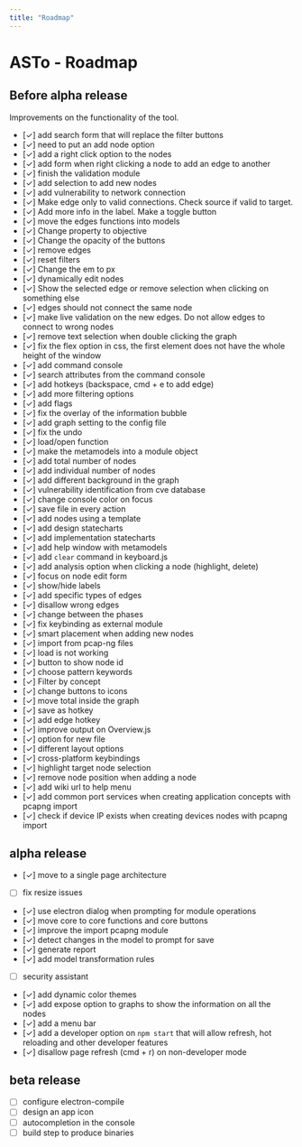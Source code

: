 ```yaml
---
title: "Roadmap"
---
```

# ASTo - Roadmap

## Before alpha release

Improvements on the functionality of the tool.

- [✓] add search form that will replace the filter buttons
- [✓] need to put an add node option
- [✓] add a right click option to the nodes
- [✓] add form when right clicking a node to add an edge to another
- [✓] finish the validation module
- [✓] add selection to add new nodes
- [✓] add vulnerability to network connection
- [✓] Make edge only to valid connections. Check source if valid to target.
- [✓] Add more info in the label. Make a toggle button
- [✓] move the edges functions into models
- [✓] Change property to objective
- [✓] Change the opacity of the buttons
- [✓] remove edges
- [✓] reset filters
- [✓] Change the em to px
- [✓] dynamically edit nodes
- [✓] Show the selected edge or remove selection when clicking on something else
- [✓] edges should not connect the same node
- [✓] make live validation on the new edges. Do not allow edges to connect to wrong nodes
- [✓] remove text selection when double clicking the graph
- [✓] fix the flex option in css, the first element does not have the whole height of the window
- [✓] add command console
- [✓] search attributes from the command console
- [✓] add hotkeys (backspace, cmd + e to add edge)
- [✓] add more filtering options
- [✓] add flags
- [✓] fix the overlay of the information bubble
- [✓] add graph setting to the config file
- [✓] fix the undo
- [✓] load/open function
- [✓] make the metamodels into a module object
- [✓] add total number of nodes
- [✓] add individual  number of nodes
- [✓] add different background in the graph
- [✓] vulnerability identification from cve database
- [✓] change console color on focus
- [✓] save file in every action
- [✓] add nodes using a template
- [✓] add design statecharts
- [✓] add implementation statecharts
- [✓] add help window with metamodels
- [✓] add `clear` command in keyboard.js
- [✓] add analysis option when clicking a node (highlight, delete)
- [✓] focus on node edit form
- [✓] show/hide labels
- [✓] add specific types of edges
- [✓] disallow wrong edges
- [✓] change between the phases
- [✓] fix keybinding as external module
- [✓] smart placement when adding new nodes
- [✓] import from pcap-ng files
- [✓] load is not working
- [✓] button to show node id
- [✓] choose pattern keywords
- [✓] Filter by concept
- [✓] change buttons to icons
- [✓] move total inside the graph
- [✓] save as hotkey
- [✓] add edge hotkey
- [✓] improve output on Overview.js
- [✓] option for new file
- [✓] different layout options
- [✓] cross-platform keybindings
- [✓] highlight target node selection
- [✓] remove node position when adding a node
- [✓] add wiki url to help menu
- [✓] add common port services when creating application concepts with pcapng import
- [✓] check if device IP exists when creating devices nodes with pcapng import

## alpha release

- [✓] move to a single page architecture
- [ ] fix resize issues
- [✓] use electron dialog when prompting for module operations
- [✓] move core to core functions and core buttons
- [✓] improve the import pcapng module
- [✓] detect changes in the model to prompt for save
- [✓] generate report
- [✓] add model transformation rules
- [ ] security assistant
- [✓] add dynamic color themes
- [✓] add expose option to graphs to show the information on all the nodes
- [✓] add a menu bar
- [✓] add a developer option on `npm start` that will allow refresh, hot reloading and other developer features
- [✓] disallow page refresh (cmd + r) on non-developer mode

## beta release

- [ ] configure electron-compile
- [ ] design an app icon
- [ ] autocompletion in the console
- [ ] build step to produce binaries

